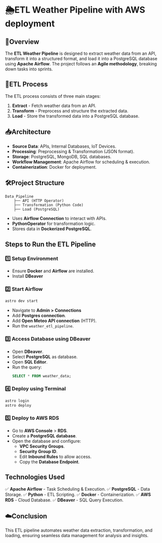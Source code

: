 # 🌦️ETL Weather Pipeline with AWS deployment

## 🚀Overview
The **ETL Weather Pipeline** is designed to extract weather data from an API, transform it into a structured format, and load it into a PostgreSQL database using **Apache Airflow**. 
The project follows an **Agile methodology**, breaking down tasks into sprints.

## 🔄ETL Process
The ETL process consists of three main stages:
1. **Extract** - Fetch weather data from an API.
2. **Transform** - Preprocess and structure the extracted data.
3. **Load** - Store the transformed data into a PostgreSQL database.

## 📥Architecture
- **Source Data**: APIs, Internal Databases, IoT Devices.
- **Processing**: Preprocessing & Transformation (JSON format).
- **Storage**: PostgreSQL, MongoDB, SQL databases.
- **Workflow Management**: Apache Airflow for scheduling & execution.
- **Containerization**: Docker for deployment.

## 🛠️Project Structure
```
Data Pipeline
    ├── API (HTTP Operator)
    ├── Transformation (Python Code)
    ├── Load (PostgreSQL)
```
- Uses **Airflow Connection** to interact with APIs.
- **PythonOperator** for transformation logic.
- Stores data in **Dockerized PostgreSQL**.

## Steps to Run the ETL Pipeline
### 1️⃣ Setup Environment
- Ensure **Docker** and **Airflow** are installed.
- Install **DBeaver** 

### 2️⃣ Start Airflow
```bash
astro dev start
```
- Navigate to **Admin > Connections**
- Add **Postgres connection**.
- Add **Open Meteo API connection** (HTTP).
- Run the `weather_etl_pipeline`.

### 3️⃣ Access Database using DBeaver
- Open **DBeaver**.
- Select **PostgreSQL** as database.
- Open **SQL Editor**.
- Run the query:
  ```sql
  SELECT * FROM weather_data;
  ```

### 4️⃣ Deploy using Terminal
```bash
astro login
astro deploy
```

### 5️⃣ Deploy to AWS RDS
- Go to **AWS Console** > **RDS**.
- Create a **PostgreSQL database**.
- Open the database and configure:
  - **VPC Security Groups**.
  - **Security Group ID**.
  - Edit **Inbound Rules** to allow access.
  - Copy the **Database Endpoint**.

## Technologies Used
✅ **Apache Airflow** - Task Scheduling & Execution.
✅ **PostgreSQL** - Data Storage.
✅ **Python** - ETL Scripting.
✅ **Docker** - Containerization.
✅ **AWS RDS** - Cloud Database.
✅ **DBeaver** - SQL Query Execution.

## ☁️Conclusion
This ETL pipeline automates weather data extraction, transformation, and loading, ensuring seamless data management for analysis and insights.


